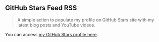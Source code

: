 ## GitHub Stars Feed RSS

> A simple action to populate my profile on GitHub Stars site with my latest blog posts and YouTube videos.

You can access [my GitHub Stars profile here](https://stars.github.com/profiles/willianjusten/).
